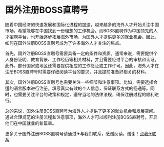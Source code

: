 # 国外注册BOSS直聘号

随着中国经济的快速发展和国际化进程的加速，越来越多的海外人才开始关注中国市场，希望能够在中国找到一份理想的工作机会。而BOSS直聘作为中国领先的人才招聘平台，也开始逐步拓展海外市场，为国外人才提供更多的就业机会。因此，如何在国外注册BOSS直聘号成为了许多海外人才关注的焦点。

首先，国外注册BOSS直聘号需要具备一定的条件和资质。通常来说，需要提供个人身份证明、教育背景、工作经历等相关材料，并且需要经过平台的审核和认证。此外，部分国家或地区还需要提供相应的工作签证或工作许可。因此，海外人才在注册BOSS直聘号时需要仔细阅读平台的要求，并且提前准备好相关的材料。

其次，国外注册BOSS直聘号也需要关注一些细节和注意事项。比如，需要选择合适的语言版本进行注册，填写真实有效的个人信息，保证联系方式的畅通等。同时，也需要关注平台的政策和规定，遵守当地的法律法规，确保注册过程的顺利进行。

总的来说，国外注册BOSS直聘号为海外人才提供了更多的就业机会和发展空间。通过合理规范的注册流程和注意事项，海外人才可以顺利注册BOSS直聘号，开启他们在中国就业的新篇章。

更多关于国外注册BOSS直聘号请通过✈与我们联系，感谢阅读，谢谢！[点我✈联系](https://lm.k02.cc)